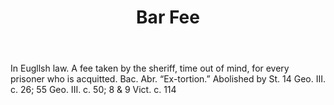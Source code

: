 ---
title: Bar Fee
letter: B
permalink: "/definitions/bar-fee.html"
body: In Eugllsh law. A fee taken by the sheriff, time out of mind, for every prisoner
  who is acquitted. Bac. Abr. “Ex-tortion.” Abolished by St. 14 Geo. III. c. 26; 55
  Geo. III. c. 50; 8 & 9 Vict. c. 114
published_at: '2018-07-07'
source: Black's Law Dictionary
layout: post
---
